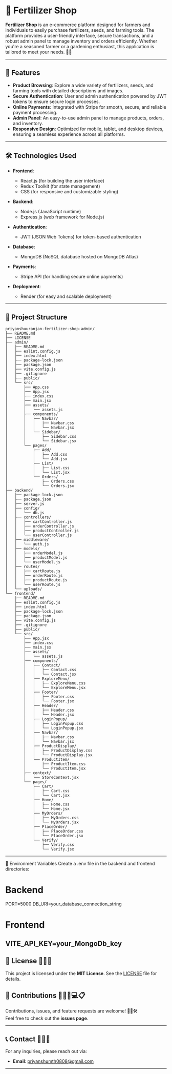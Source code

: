 # 🌱 Fertilizer Shop

**Fertilizer Shop** is an e-commerce platform designed for farmers and individuals to easily purchase fertilizers, seeds, and farming tools. The platform provides a user-friendly interface, secure transactions, and a robust admin panel to manage inventory and orders efficiently. Whether you're a seasoned farmer or a gardening enthusiast, this application is tailored to meet your needs. 🌾🌻

---

## 🚀 Features

- **Product Browsing**: Explore a wide variety of fertilizers, seeds, and farming tools with detailed descriptions and images.
- **Secure Authentication**: User and admin authentication powered by JWT tokens to ensure secure login processes.
- **Online Payments**: Integrated with Stripe for smooth, secure, and reliable payment processing.
- **Admin Panel**: An easy-to-use admin panel to manage products, orders, and inventory.
- **Responsive Design**: Optimized for mobile, tablet, and desktop devices, ensuring a seamless experience across all platforms.

---

## 🛠️ Technologies Used

- **Frontend**: 
  - React.js (for building the user interface)
  - Redux Toolkit (for state management)
  - CSS (for responsive and customizable styling)

- **Backend**: 
  - Node.js (JavaScript runtime)
  - Express.js (web framework for Node.js)

- **Authentication**: 
  - JWT (JSON Web Tokens) for token-based authentication

- **Database**: 
  - MongoDB (NoSQL database hosted on MongoDB Atlas)

- **Payments**: 
  - Stripe API (for handling secure online payments)

- **Deployment**: 
  - Render (for easy and scalable deployment)

---

## 📂 Project Structure

```plaintext
priyanshuuranjan-fertilizer-shop-admin/
├── README.md
├── LICENSE
├── admin/
│   ├── README.md
│   ├── eslint.config.js
│   ├── index.html
│   ├── package-lock.json
│   ├── package.json
│   ├── vite.config.js
│   ├── .gitignore
│   ├── public/
│   └── src/
│       ├── App.css
│       ├── App.jsx
│       ├── index.css
│       ├── main.jsx
│       ├── assets/
│       │   └── assets.js
│       ├── components/
│       │   ├── Navbar/
│       │   │   ├── Navbar.css
│       │   │   └── Navbar.jsx
│       │   └── Sidebar/
│       │       ├── Sidebar.css
│       │       └── Sidebar.jsx
│       └── pages/
│           ├── Add/
│           │   ├── Add.css
│           │   └── Add.jsx
│           ├── List/
│           │   ├── List.css
│           │   └── List.jsx
│           └── Orders/
│               ├── Orders.css
│               └── Orders.jsx
├── backend/
│   ├── package-lock.json
│   ├── package.json
│   ├── server.js
│   ├── config/
│   │   └── db.js
│   ├── controllers/
│   │   ├── cartController.js
│   │   ├── orderController.js
│   │   ├── productController.js
│   │   └── userController.js
│   ├── middleware/
│   │   └── auth.js
│   ├── models/
│   │   ├── orderModel.js
│   │   ├── productModel.js
│   │   └── userModel.js
│   ├── routes/
│   │   ├── cartRoute.js
│   │   ├── orderRoute.js
│   │   ├── productRoute.js
│   │   └── userRoute.js
│   └── uploads/
└── frontend/
    ├── README.md
    ├── eslint.config.js
    ├── index.html
    ├── package-lock.json
    ├── package.json
    ├── vite.config.js
    ├── .gitignore
    ├── public/
    └── src/
        ├── App.jsx
        ├── index.css
        ├── main.jsx
        ├── assets/
        │   └── assets.js
        ├── components/
        │   ├── Contact/
        │   │   ├── Contact.css
        │   │   └── Contact.jsx
        │   ├── ExploreMenu/
        │   │   ├── ExploreMenu.css
        │   │   └── ExploreMenu.jsx
        │   ├── Footer/
        │   │   ├── Footer.css
        │   │   └── Footer.jsx
        │   ├── Header/
        │   │   ├── Header.css
        │   │   └── Header.jsx
        │   ├── LoginPopup/
        │   │   ├── LoginPopup.css
        │   │   └── LoginPopup.jsx
        │   ├── Navbar/
        │   │   ├── Navbar.css
        │   │   └── Navbar.jsx
        │   ├── ProductDisplay/
        │   │   ├── ProductDisplay.css
        │   │   └── ProductDisplay.jsx
        │   └── ProductItem/
        │       ├── ProductItem.css
        │       └── ProductItem.jsx
        ├── context/
        │   └── StoreContext.jsx
        └── pages/
            ├── Cart/
            │   ├── Cart.css
            │   └── Cart.jsx
            ├── Home/
            │   ├── Home.css
            │   └── Home.jsx
            ├── MyOrders/
            │   ├── MyOrders.css
            │   └── MyOrders.jsx
            ├── PlaceOrder/
            │   ├── PlaceOrder.css
            │   └── PlaceOrder.jsx
            └── Verify/
                ├── Verify.css
                └── Verify.jsx
```

---
🔧 Environment Variables
Create a .env file in the backend and frontend directories:
# Backend
PORT=5000
DB_URI=your_database_connection_string

# Frontend
VITE_API_KEY=your_MongoDb_key
---

## 📄 License 📜📘📂

This project is licensed under the **MIT License**. See the [LICENSE](LICENSE) file for details.

## 🤝 Contributions 🧑‍🤝‍🧑💻📋

Contributions, issues, and feature requests are welcome! 🤗💡🛠️  
Feel free to check out the **issues page**.

---

## 📞 Contact 📧📲📞

For any inquiries, please reach out via:

- **Email**: priyanshumth0808@gmail.com

---

